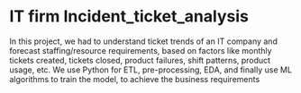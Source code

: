 # IT firm Incident_ticket_analysis

In this project, we had to understand ticket trends of an IT company and forecast staffing/resource requirements, 
based on factors like monthly tickets created, tickets closed, product failures, shift patterns, product usage, etc. We use Python 
for ETL, pre-processing, EDA, and finally use ML algorithms to train the model, to achieve the business requirements
